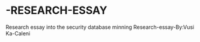 # -RESEARCH-ESSAY
Research essay into the security database minning 
Research-essay-By:Vusi Ka-Caleni 
